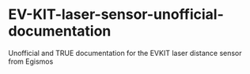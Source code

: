 # EV-KIT-laser-sensor-unofficial-documentation
Unofficial and TRUE documentation for the EVKIT laser distance sensor from Egismos
